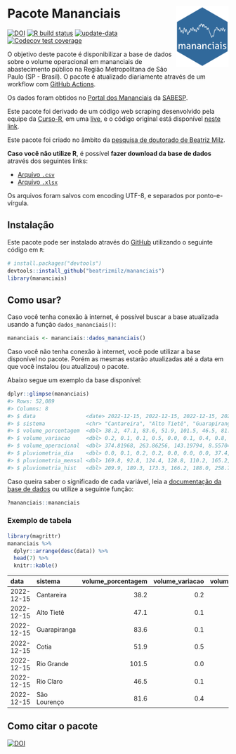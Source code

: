 
<!-- README.md is generated from README.Rmd. Please edit that file -->

# Pacote Mananciais <img src="man/figures/hexlogo.png" align="right" width = "120px"/>

<!-- badges: start -->

[![DOI](https://zenodo.org/badge/DOI/10.5281/zenodo.4733056.svg)](https://doi.org/10.5281/zenodo.4733056)
[![R build
status](https://github.com/beatrizmilz/mananciais/workflows/R-CMD-check/badge.svg)](https://github.com/beatrizmilz/mananciais/actions)
[![update-data](https://github.com/beatrizmilz/mananciais/actions/workflows/2-update_data.yaml/badge.svg)](https://github.com/beatrizmilz/mananciais/actions/workflows/2-update_data.yaml)
[![Codecov test
coverage](https://codecov.io/gh/beatrizmilz/mananciais/branch/master/graph/badge.svg)](https://codecov.io/gh/beatrizmilz/mananciais?branch=master)
<!-- badges: end -->

O objetivo deste pacote é disponibilizar a base de dados sobre o volume
operacional em mananciais de abastecimento público na Região
Metropolitana de São Paulo (SP - Brasil). O pacote é atualizado
diariamente através de um workflow com [GitHub
Actions](https://github.com/beatrizmilz/mananciais/actions).

Os dados foram obtidos no [Portal dos
Mananciais](http://mananciais.sabesp.com.br/Situacao) da
[SABESP](http://site.sabesp.com.br/site/Default.aspx).

Este pacote foi derivado de um código web scraping desenvolvido pela
equipe da [Curso-R](https://www.curso-r.com/), em uma
[live](https://youtu.be/jvZIxrMmOcQ), e o código original está
disponível [neste
link](https://github.com/curso-r/lives/blob/master/drafts/20200730_scraper_sabesp.R).

Este pacote foi criado no âmbito da [pesquisa de doutorado de Beatriz
Milz](https://beatrizmilz.github.io/tese/).

**Caso você não utilize R**, é possível **fazer download da base de
dados** através dos seguintes links:

- [Arquivo
  `.csv`](https://github.com/beatrizmilz/mananciais/raw/master/inst/extdata/mananciais.csv)
- [Arquivo
  `.xlsx`](https://github.com/beatrizmilz/mananciais/blob/master/inst/extdata/mananciais.xlsx?raw=true)

Os arquivos foram salvos com encoding UTF-8, e separados por
ponto-e-vírgula.

## Instalação

Este pacote pode ser instalado através do [GitHub](https://github.com/)
utilizando o seguinte código em `R`:

``` r
# install.packages("devtools")
devtools::install_github("beatrizmilz/mananciais")
library(mananciais)
```

## Como usar?

Caso você tenha conexão à internet, é possível buscar a base atualizada
usando a função `dados_mananciais()`:

``` r
mananciais <- mananciais::dados_mananciais() 
```

Caso você não tenha conexão à internet, você pode utilizar a base
disponível no pacote. Porém as mesmas estarão atualizadas até a data em
que você instalou (ou atualizou) o pacote.

Abaixo segue um exemplo da base disponível:

``` r
dplyr::glimpse(mananciais)
#> Rows: 52,089
#> Columns: 8
#> $ data                <date> 2022-12-15, 2022-12-15, 2022-12-15, 2022-12-15, 2…
#> $ sistema             <chr> "Cantareira", "Alto Tietê", "Guarapiranga", "Cotia…
#> $ volume_porcentagem  <dbl> 38.2, 47.1, 83.6, 51.9, 101.5, 46.5, 81.6, 38.0, 4…
#> $ volume_variacao     <dbl> 0.2, 0.1, 0.1, 0.5, 0.0, 0.1, 0.4, 0.8, 0.2, 0.8, …
#> $ volume_operacional  <dbl> 374.81968, 263.86256, 143.19794, 8.55704, 113.9075…
#> $ pluviometria_dia    <dbl> 0.0, 0.1, 0.2, 0.2, 0.0, 0.0, 0.0, 37.4, 16.1, 17.…
#> $ pluviometria_mensal <dbl> 169.8, 92.8, 124.4, 128.8, 110.2, 165.2, 248.6, 16…
#> $ pluviometria_hist   <dbl> 209.9, 189.3, 173.3, 166.2, 188.0, 258.7, 211.9, 2…
```

Caso queira saber o significado de cada variável, leia a [documentação
da base de
dados](https://beatrizmilz.github.io/mananciais/reference/mananciais.html)
ou utilize a seguinte função:

``` r
?mananciais::mananciais
```

### Exemplo de tabela

``` r
library(magrittr)
mananciais %>% 
  dplyr::arrange(desc(data)) %>% 
  head(7) %>%
  knitr::kable()
```

| data       | sistema      | volume_porcentagem | volume_variacao | volume_operacional | pluviometria_dia | pluviometria_mensal | pluviometria_hist |
|:-----------|:-------------|-------------------:|----------------:|-------------------:|-----------------:|--------------------:|------------------:|
| 2022-12-15 | Cantareira   |               38.2 |             0.2 |          374.81968 |              0.0 |               169.8 |             209.9 |
| 2022-12-15 | Alto Tietê   |               47.1 |             0.1 |          263.86256 |              0.1 |                92.8 |             189.3 |
| 2022-12-15 | Guarapiranga |               83.6 |             0.1 |          143.19794 |              0.2 |               124.4 |             173.3 |
| 2022-12-15 | Cotia        |               51.9 |             0.5 |            8.55704 |              0.2 |               128.8 |             166.2 |
| 2022-12-15 | Rio Grande   |              101.5 |             0.0 |          113.90757 |              0.0 |               110.2 |             188.0 |
| 2022-12-15 | Rio Claro    |               46.5 |             0.1 |            6.35543 |              0.0 |               165.2 |             258.7 |
| 2022-12-15 | São Lourenço |               81.6 |             0.4 |           72.50380 |              0.0 |               248.6 |             211.9 |

## Como citar o pacote

[![DOI](https://zenodo.org/badge/DOI/10.5281/zenodo.4733056.svg)](https://doi.org/10.5281/zenodo.4733056)
